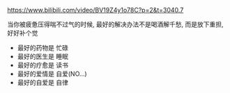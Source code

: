https://www.bilibili.com/video/BV19Z4y1o78C?p=2&t=3040.7

当你被疲惫压得喘不过气的时候, 最好的解决办法不是喝酒解千愁, 而是放下重担, 好好补个觉

+ 最好的药物是 忙碌
+ 最好的医生是 睡眠
+ 最好的疗愈是 读书
+ 最好的爱情是 自爱(NO...)
+ 最好的自爱是 自律
